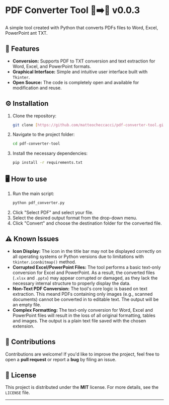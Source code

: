 # PDF Converter Tool 📄➡️🔄 v0.0.3
A simple tool created with Python that converts PDFs files to Word, Excel, PowerPoint ant TXT.


## 🚀 Features

- **Conversion:** Supports PDF to TXT conversion and text extraction for Word, Excel, and PowerPoint formats.
- **Graphical Interface:** Simple and intuitive user interface built with `Tkinter`.
- **Open Source:** The code is completely open and available for modification and reuse.


## ⚙️ Installation

1.  Clone the repository:
    ```bash
    git clone [https://github.com/matteocheccacci/pdf-converter-tool.git](https://github.com/matteocheccacci/pdf-converter-tool.git)
    ```
2.  Navigate to the project folder:
    ```bash
    cd pdf-converter-tool
    ```
3.  Install the necessary dependencies:
    ```bash
    pip install -r requirements.txt
    ```


## 🖥️ How to use

1.  Run the main script:
    ```bash
    python pdf_converter.py
    ```
2.  Click "Select PDF" and select your file.
3.  Select the desired output format from the drop-down menu.
4.  Click "Convert" and choose the destination folder for the converted file.


## ⚠️ Known Issues

- **Icon Display:** The icon in the title bar may not be displayed correctly on all operating systems or Python versions due to limitations with `tkinter.iconbitmap()` method.
- **Corrupted Excel/PowerPoint Files:** The tool performs a basic text-only conversion for Excel and PowerPoint. As a result, the converted files (`.xlsx` and `.pptx`) may appear corrupted or damaged, as they lack the necessary internal structure to properly display the data.
- **Non-Text PDF Conversion:** The tool's core logic is based on text extraction. This meand PDFs containing only images (e.g., scanned documents) cannot be converted in to editable text. The output will be an empty file.
- **Complex Formatting:** The text-only conversion for Word, Excel and PowerPoint files will result in the loss of all original formatting, tables and images. The output is a plain text file saved with the chosen extension.


## 🤝 Contributions

Contributions are welcome! If you'd like to improve the project, feel free to open a **pull request** or report a **bug** by filing an issue.


## 📄 License

This project is distributed under the **MIT** license. For more details, see the `LICENSE` file.

---